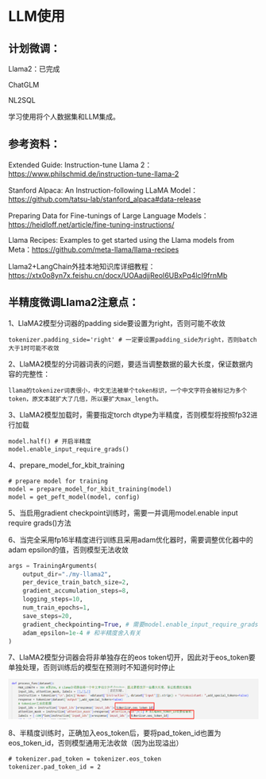 # LLM使用

## 计划微调：

Llama2：已完成

ChatGLM

NL2SQL



学习使用将个人数据集和LLM集成。



## 参考资料：

Extended Guide: Instruction-tune Llama 2：https://www.philschmid.de/instruction-tune-llama-2

Stanford Alpaca: An Instruction-following LLaMA Model：https://github.com/tatsu-lab/stanford_alpaca#data-release

Preparing Data for Fine-tunings of Large Language Models：https://heidloff.net/article/fine-tuning-instructions/

Llama Recipes: Examples to get started using the Llama models from Meta：https://github.com/meta-llama/llama-recipes

Llama2+LangChain外挂本地知识库详细教程：https://xtx0o8yn7x.feishu.cn/docx/UOAadjjReoI6UBxPq4lcI9frnMb



## 半精度微调Llama2注意点：

1、LlaMA2模型分词器的padding side要设置为right，否则可能不收敛

```
tokenizer.padding_side='right' # 一定要设置padding_side为right，否则batch大于1时可能不收敛
```

2、LlaMA2模型的分词器词表的问题，要适当调整数据的最大长度，保证数据内容的完整性：

```
llama的tokenizer词表很小，中文无法被单个token标识，一个中文字符会被标记为多个token，原文本就扩大了几倍，所以要扩大max_length。
```

3、LlaMA2模型加载时，需要指定torch dtype为半精度，否则模型将按照fp32进行加载

```
model.half() # 开启半精度
model.enable_input_require_grads()
```

4、prepare_model_for_kbit_training

```
# prepare model for training
model = prepare_model_for_kbit_training(model)
model = get_peft_model(model, config)
```

5、当启用gradient checkpoint训练时，需要一并调用model.enable input require grads()方法

6、当完全采用fp16半精度进行训练且采用adam优化器时，需要调整优化器中的adam epsilon的值，否则模型无法收敛

```python
args = TrainingArguments(
    output_dir="./my-llama2",
    per_device_train_batch_size=2,
    gradient_accumulation_steps=8,
    logging_steps=10,
    num_train_epochs=1,
    save_steps=20,
    gradient_checkpointing=True, # 需要model.enable_input_require_grads()
    adam_epsilon=1e-4 # 和半精度舍入有关
)
```

7、LIaMA2模型分词器会将非单独存在的eos token切开，因此对于eos_token要单独处理，否则训练后的模型在预测时不知道何时停止

![1714113064826](1714113064826.png)

8、半精度训练时，正确加入eos_token后，要将pad_token_id也置为eos_token_id，否则模型通用无法收敛（因为出现溢出）

```
# tokenizer.pad_token = tokenizer.eos_token
tokenizer.pad_token_id = 2
```

